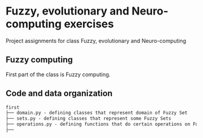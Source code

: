 # Fuzzy, evolutionary and Neuro-computing exercises

Project  assignments for class Fuzzy, evolutionary and Neuro-computing

## Fuzzy computing

First part of the class is Fuzzy computing. 

## Code and data organization
``` tex
first
├── domain.py - defining classes that represent domain of Fuzzy Set
├── sets.py - defining classes that represent some Fuzzy Sets
├── operations.py - defining functions that do certain operations on Fuzzy Sets
├──
```

